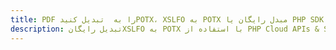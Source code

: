 ---title: PDF را به  تبدیل کنیدPOTX، XSLFO به POTX مبدل رایگان یا PHP SDKdescription: تبدیل رایگانXSLFO به POTX با استفاده از PHP Cloud APIs & SDK همچنین اسناد PDF را در Cloud ایجاد، ویرایش و رندر کنید.---